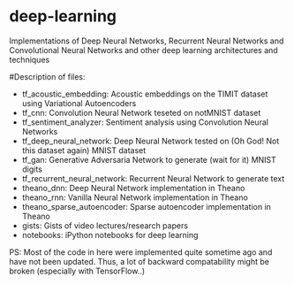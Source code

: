 # deep-learning
Implementations of Deep Neural Networks, Recurrent Neural Networks and Convolutional Neural Networks and other deep learning architectures and techniques

#Description of files:
* tf_acoustic_embedding: Acoustic embeddings on the TIMIT dataset using Variational Autoencoders
* tf_cnn: Convolution Neural Network teseted on notMNIST dataset
* tf_sentiment_analyzer: Sentiment analysis using Convolution Neural Networks
* tf_deep_neural_network: Deep Neural Network tested on (Oh God! Not this dataset again) MNIST dataset
* tf_gan: Generative Adversaria Network to generate (wait for it) MNIST digits
* tf_recurrent_neural_network: Recurrent Neural Network to generate text
* theano_dnn: Deep Neural Network implementation in Theano
* theano_rnn: Vanilla Neural Network implementation in Theano
* theano_sparse_autoencoder: Sparse autoencoder implementation in Theano
* gists: Gists of video lectures/research papers
* notebooks: iPython notebooks for deep learning

PS: Most of the code in here were implemented quite sometime ago and have not been updated. Thus, a lot of backward compatability might be broken (especially with TensorFlow..)
